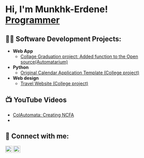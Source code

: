 <h1>Hi, I'm Munkhk-Erdene! <br/><a href="https://github.com/joshmadakor1">Programmer</a> </h1>

<h2>👨‍💻 Software Development Projects:</h2>

- <b>Web App</b>
  - [Collage Graduation project: Added function to the Open source(Automatarium)](https://github.com/MunkhErdene-Mue/ColAutomataDocument) 
- <b>Python</b>
  - [Original Calendar Application Template (College project)](https://github.com/MunkhErdene-Mue/OriginalCalendarTemplatePythonProject)
- <b>Web design</b>
  - [Travel Website (College project)](https://github.com/MunkhErdene-Mue/TravelWebCiteProject1)

<h2>📺 YouTube Videos</h2>

- [ColAutomata: Creating NCFA](https://www.youtube.com/watch?v=5SLq0A5yiDI&t=20s)
- 

<h2> 🤳 Connect with me:</h2>

[<img align="left" alt="JoshMadakor | Instagram" width="22px" src="https://cdn.jsdelivr.net/npm/simple-icons@v3/icons/instagram.svg" />][instagram]
[<img align="left" alt="JoshMadakor | LinkedIn" width="22px" src="https://cdn.jsdelivr.net/npm/simple-icons@v3/icons/linkedin.svg" />][linkedin]

[Instagram]: (https://www.instagram.com/munkherdene102?igsh=cjN6ZThtaWJzbzRj&utm_source=qr)
[linkedin]: (https://www.linkedin.com/in/erdene-nyamochir-3912b935a)
<!--
**joshmadakor1/joshmadakor1** is a ✨ _special_ ✨ repository because its `README.md` (this file) appears on your GitHub profile.

Here are some ideas to get you started:

- 🔭 I’m currently working on ...
- 🌱 I’m currently learning ...
- 👯 I’m looking to collaborate on ...
- 🤔 I’m looking for help with ...
- 💬 Ask me about ...
- 📫 How to reach me: ...
- 😄 Pronouns: ...
- ⚡ Fun fact: ...
-->
